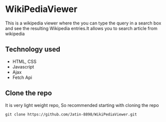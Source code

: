 # WikiPediaViewer
This is a wikipedia viewer where the you can type the query in a search box and see the resulting Wikipedia entries.It allows you to search article from wikipedia

## Technology used
- HTML, CSS
- Javascript
- Ajax
- Fetch Api

## Clone the repo
It is very light weight repo, So recommended starting with cloning the repo
```
git clone https://github.com/Jatin-8898/WikiPediaViewer.git
```
